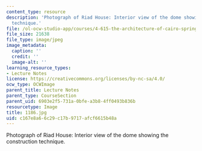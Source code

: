 ```yaml
---
content_type: resource
description: 'Photograph of Riad House: Interior view of the dome showing the construction
  technique.'
file: /ol-ocw-studio-app/courses/4-615-the-architecture-of-cairo-spring-2002/c167e8a66c29c17b9717afcf6615b48a_1186.jpg
file_size: 21638
file_type: image/jpeg
image_metadata:
  caption: ''
  credit: ''
  image-alt: ''
learning_resource_types:
- Lecture Notes
license: https://creativecommons.org/licenses/by-nc-sa/4.0/
ocw_type: OCWImage
parent_title: Lecture Notes
parent_type: CourseSection
parent_uid: 6903e2f5-731a-0bfe-a3b8-4ff0493b836b
resourcetype: Image
title: 1186.jpg
uid: c167e8a6-6c29-c17b-9717-afcf6615b48a
---
```

Photograph of Riad House: Interior view of the dome showing the construction technique.